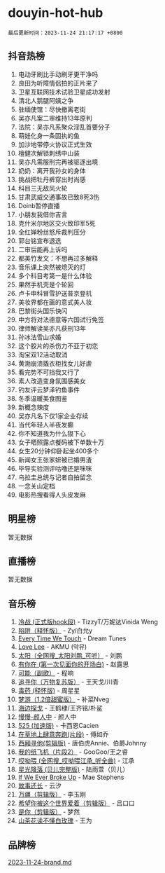 # douyin-hot-hub

`最后更新时间：2023-11-24 21:17:17 +0800`

## 抖音热榜

1. 电动牙刷比手动刷牙更干净吗
1. 良田为听障情侣拍的正片来了
1. 卫星互联网技术试验卫星成功发射
1. 清北人鹅腿阿姨之争
1. 驻缅使馆：尽快撤离老街
1. 吴亦凡案二审维持13年原判
1. 法院：吴亦凡系聚众淫乱首要分子
1. 萌娃化身一条固执的鱼
1. 加沙地带停火协议正式生效
1. 檀健次解锁刺绣中山装
1. 吴亦凡需服刑完再被驱逐出境
1. 奶奶：离开我孙女的身体
1. 挑战把牡丹裤穿出时尚感
1. 科目三无敌风火轮
1. 甘肃武威交通事故已致8死3伤
1. Doinb暂停直播
1. 小朋友我借你吉言
1. 克什米尔地区交火致印军5死
1. 全红婵粉丝怒斥裁判压分
1. 郭台铭宣布退选
1. 二审后能再上诉吗
1. 都美竹发文：不想再过多解释
1. 音乐课上突然被熄灭的灯
1. 多个科目考第一是什么体验
1. 果然手机壳是个轮回
1. 卢卡申科冒雪护送普京登机
1. 美妆界都在画的意式美人妆
1. 巴黎街头国乐快闪
1. 中方将对法德意等六国试行免签
1. 律师解读吴亦凡获刑13年
1. 孙冰法雪山求婚
1. 这个胶片的杀伤力不亚于初恋
1. 淘宝双12活动取消
1. 黄渤崩溃撬衣柜找女儿好虐
1. 看完势不可挡我又行了
1. 素人改造变身氛围感美女
1. 钓友评云梦泽钓鱼事件
1. 冬季温暖美食图鉴
1. 新概念辣度
1. 吴亦凡名下仅1家企业存续
1. 当代年轻人半夜发癫
1. 你不知道我为什么狠下心
1. 女子晒照露点餐码被下单数十万
1. 女生20分钟仰卧起坐400多个
1. 新闻女王张家妍被已婚男渣
1. 毕导实验测评咕噜还是咪咪
1. 乌拉圭总统与记者自拍留念
1. 一念关山定档
1. 电影热搜看得人头皮发麻

## 明星榜

暂无数据

## 直播榜

暂无数据

## 音乐榜

1. [冷战 (正式版hook段)](https://sf6-cdn-tos.douyinstatic.com/obj/tos-cn-ve-2774/oMuEoiBasWApEMVDgNiI8VAByNmwo5J0pyf8Yx) - TizzyT/万妮达Vinida Weng
1. [陷阱（释怀版）](https://sf6-cdn-tos.douyinstatic.com/obj/tos-cn-ve-2774/oE8C21LeZrzKLDFfQYgMzx4GAIHageG5IzayY7) - Zy/白允y
1. [Every Time We Touch](https://sf6-cdn-tos.douyinstatic.com/obj/tos-cn-ve-2774/ogN6lUKQeBBfEVhIOMikG1CcJjugxk1tztZyhP) - Dream Tunes
1. [Love Lee](https://sf6-cdn-tos.douyinstatic.com/obj/tos-cn-ve-2774/o05GbkJGbCBTdDnMtB0fwOYgkeZp23vrWQDQBS) - AKMU (악뮤)
1. [太阳（全网搜_太阳刘鹏_可听）](https://sf3-cdn-tos.douyinstatic.com/obj/tos-cn-ve-2774/ogWbyIQnlBFImVbeDocRdCIYtBHlbJXgfZMvgz) - 刘鹏
1. [有你在 (第一次见面你的开场白)](https://sf3-cdn-tos.douyinstatic.com/obj/tos-cn-ve-2774/oAthrQ3ClJBfI57uBoFEgNDYtNCZ0TSYQQfxQ0) - 赵露思
1. [可能（副歌）](https://sf3-cdn-tos.douyinstatic.com/obj/tos-cn-ve-2774/cde1731888894259b333569393c2fb51) - 程响
1. [追寻你（万物复苏版）](https://sf3-cdn-tos.douyinstatic.com/obj/tos-cn-ve-2774/oYeAZJsbjIDit9APmBg8u6uDUQnHmoCf3gbo74) - 王天戈/川青
1. [毒药 (释怀版)](https://sf3-cdn-tos.douyinstatic.com/obj/tos-cn-ve-2774/oYILMEAzspdZBIzy4frJNB8ZHPHWAhiwowd4Ad) - 周星星
1. [梦游（1.2倍甜蜜版）](https://sf6-cdn-tos.douyinstatic.com/obj/tos-cn-ve-2774/o4gyAUm8hwufoEABmwVIiQtHsFuGzAEEWtNMzo) - 补菜Nveg
1. [海边探戈](https://sf3-cdn-tos.douyinstatic.com/obj/tos-cn-ve-2774/os9gE0VQCGqt6VQkZDyBBYvfSDY0QFe3vVmubn) - 王鹤棣/王齐铭/朴鲨
1. [慢慢-颜人中](https://sf6-cdn-tos.douyinstatic.com/obj/tos-cn-ve-2774/ocjHNfBXdBxQNC8ZGAeoLMFTUgtBg8bkExunDC) - 颜人中
1. [525 (加速版)](https://sf6-cdn-tos.douyinstatic.com/obj/tos-cn-ve-2774/oIfKCtqfDyP8Vc9FpAPgWMyezT6LnDT1abRwGg) - 卡西恩Cacien
1. [在草地上肆意奔跑(片段)](https://sf3-cdn-tos.douyinstatic.com/obj/tos-cn-ve-2774/8831d494742f45dabdfa8adb8b817259) - 傅如乔
1. [西厢寻他(剪辑版)](https://sf3-cdn-tos.douyinstatic.com/obj/tos-cn-ve-2774/oUsAVfAQKlRNxEv5qxvIB8o5qmIWUcXbzJKJhw) - 唐伯虎Annie、伯爵Johnny
1. [我的纸飞机（片段2）](https://sf3-cdn-tos.douyinstatic.com/obj/tos-cn-ve-2774/oM2ZrKcg2CD5AeRB2gkeXOFB1IxAGJdZPazYHf) - GooGoo/王之睿
1. [哎呦喂 (全网搜_哎呦喂江承_听全曲)](https://sf3-cdn-tos.douyinstatic.com/obj/tos-cn-ve-2774/o0uEo63ECfIFdmwKF5HMzF1FCfItHEagDDeCAL) - 江承
1. [星光降落 (贝儿完整版)](https://sf6-cdn-tos.douyinstatic.com/obj/tos-cn-ve-2774/okwB9hAwyAtsFFkFBzAX1hOOfQuIoMNs0W2Mwr) - 陆雨萱（贝儿）
1. [If We Ever Broke Up](https://sf3-cdn-tos.douyinstatic.com/obj/tos-cn-ve-2774/o8onj5HDk0ImtBmO0URBfeyCDXQJMYkQ1gb8Zy) - Mae Stephens
1. [故事还长](https://sf6-cdn-tos.douyinstatic.com/obj/tos-cn-ve-2774/30a26758c8594f0ab81ac675c33ee2c5) - 云汐
1. [万疆（剪辑版）](https://sf6-cdn-tos.douyinstatic.com/obj/tos-cn-ve-2774/ooG7oVgFlDTelKCjCsTTobQvbdtj1BBQXnfZd8) - 李玉刚
1. [希望你被这个世界爱着（剪辑版）](https://sf3-cdn-tos.douyinstatic.com/obj/tos-cn-ve-2774/oo4H3BfEygN7l7bQaMBOZHCQ1eI4FqtED5skQ2) - 吕口口
1. [是你（剪辑版）](https://sf3-cdn-tos.douyinstatic.com/obj/tos-cn-ve-2774/46019dae783c4c969944217fe1cfafc4) - 梦然
1. [山茶花读不懂白玫瑰](https://sf3-cdn-tos.douyinstatic.com/obj/tos-cn-ve-2774/osfn8B7DktrRHEPJgPCfDbw7QDQEkwC16BxZg9) - 王为

## 品牌榜

[2023-11-24-brand.md](2023-11-24-brand.md)
